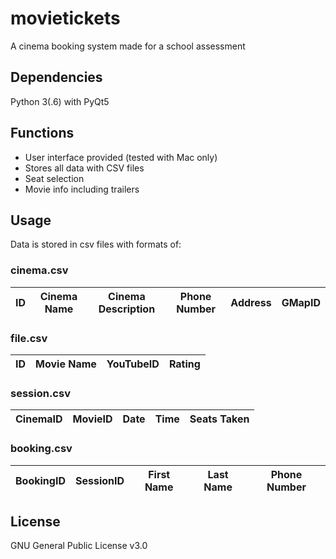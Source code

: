 # movietickets
A cinema booking system made for a school assessment
## Dependencies
Python 3(.6) with PyQt5
## Functions
* User interface provided (tested with Mac only)
* Stores all data with CSV files
* Seat selection
* Movie info including trailers
## Usage
Data is stored in csv files with formats of:
### cinema.csv

ID | Cinema Name | Cinema Description | Phone Number | Address | GMapID
--- | --- | --- | --- | --- | ---

### file.csv

ID | Movie Name | YouTubeID | Rating
--- | --- | --- | ---

### session.csv

CinemaID | MovieID | Date | Time | Seats Taken
--- | --- | --- | --- | ---

### booking.csv

BookingID | SessionID | First Name | Last Name | Phone Number
--- | --- | --- | --- | ---

## License
GNU General Public License v3.0
